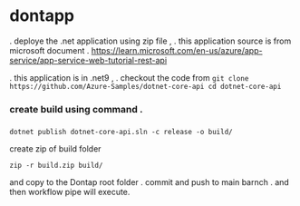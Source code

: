 # dontapp
. deploye the .net application using zip file , 
. this application source is from microsoft document . 
https://learn.microsoft.com/en-us/azure/app-service/app-service-web-tutorial-rest-api

. this application is in .net9 , 
.  checkout the code from 
`git clone https://github.com/Azure-Samples/dotnet-core-api
cd dotnet-core-api`
### create build using command . 

 ### 
 `dotnet publish dotnet-core-api.sln -c release -o build/`

 create zip of build folder 

 `zip -r build.zip build/` 

 and copy to the Dontap root folder .
commit and push to main barnch . and then workflow pipe will execute. 
